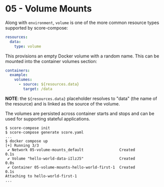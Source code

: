 # 05 - Volume Mounts

Along with `environment`, `volume` is one of the more common resource types supported by score-compose:

```yaml
resources:
  data:
    type: volume
```

This provisions an empty Docker volume with a random name. This can be mounted into the container volumes section:

```yaml
containers:
  example:
    volumes:
      - source: ${resources.data}
        target: /data
```

**NOTE**: the `${resources.data}` placeholder resolves to "data" (the name of the resource) and is linked as the source of the volume.

The volumes are persisted across container starts and stops and can be used for supporting stateful applications.

```console
$ score-compose init
$ score-compose generate score.yaml
...
$ docker compose up
[+] Running 3/3
 ✔ Network 05-volume-mounts_default                Created                                                                                                                                                                                                0.1s
 ✔ Volume "hello-world-data-iIlzJ5"                Created                                                                                                                                                                                                0.0s
 ✔ Container 05-volume-mounts-hello-world-first-1  Created                                                                                                                                                                                                0.1s
Attaching to hello-world-first-1
...
```
